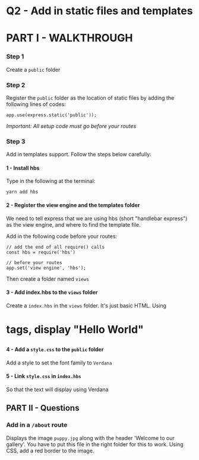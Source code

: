 # Q2 - Add in static files and templates

# PART I - WALKTHROUGH

### Step 1 
Create a `public` folder

### Step 2
Register the `public` folder as the location of static files by adding the following lines of codes:

```
app.use(express.static('public'));
```

*Important: All setup code must go before your routes*

### Step 3 
Add in templates support. Follow the steps below carefully:

#### 1 - Install hbs 
Type in the following at the terminal:

```
yarn add hbs
```

#### 2 - Register the view engine and the templates folder
We need to tell express that we are using hbs (short "handlebar express") as the view engine, and where to find the template file.

Add in the following code before your routes:

```
// add the end of all require() calls
const hbs = require('hbs')

// before your routes
app.set('view engine', 'hbs');

```

Then create a folder named `views`

#### 3 - Add index.hbs to the `views` folder
Create a `index.hbs` in the `views` folder. It's just basic HTML. Using <h1> tags, display "Hello World"

#### 4 - Add a `style.css` to the `public` folder
Add a style to set the font family to `Verdana`

#### 5 - Link `style.css` in `index.hbs`
So that the text will display using Verdana

## PART II - Questions

### Add in a `/about` route 
Displays the image `puppy.jpg` along with the header 'Welcome to our gallery'. You have to put this file in the right folder for this to work.
Using CSS, add a red border to the image.
